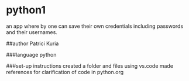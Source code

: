 # python1
an app where by one can save their own credentials including passwords and their usernames.

##author
Patrici Kuria

###language
python

###set-up instructions 
created a folder and files using vs.code
made references for clarification of code in python.org
